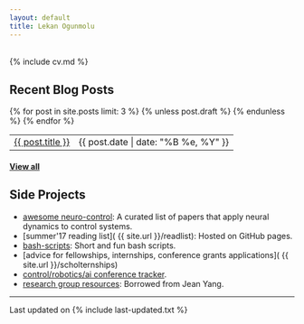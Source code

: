 ```yaml
---
layout: default
title: Lekan Ogunmolu
---
```


<div class="col-md-2 vcenter idxHdr">
  <a href="/downloads/me-style.jpg">
    <!-- <img src="/downloads/me-style.jpg" alt="Me" align="left" style="width:100px;height:100px;">  -->
   </a>
  <!-- -->
</div>

<br>
{% include cv.md %}

## <i class="fa fa-chevron-right"></i> Recent Blog Posts

<table class="table table-hover">
  {% for post in site.posts limit: 3 %}
    {% unless post.draft %}
    <tr>
      <td><a href="{{ post.url }}">{{ post.title }}</a></td>
      <td class="col-md-3" style="text-align: right;">{{ post.date | date: "%B %e, %Y" }}</td>
    </tr>
    {% endunless %}
  {% endfor %}
</table>
<h4><a href="/blog">View all</a></h4>

## <i class="fa fa-chevron-right"></i> Side Projects
+ [awesome neuro-control](https://github.com/lakehanne/awesome-neurocontrol):
  A curated list of papers that apply neural dynamics to control systems.
+ [summer'17 reading list]( {{ site.url }}/readlist):
  Hosted on GitHub pages.
+ [bash-scripts](https://github.com/lakehanne/shells.git):
  Short and fun bash scripts.
+ [advice for fellowships, internships, conference grants applications]( {{ site.url }}/scholternships)
+ [control/robotics/ai conference tracker](https://github.com/lakehanne/conference-tracker).
+ [research group resources](https://github.com/lakehanne/research-group-resources):
  Borrowed from Jean Yang.

---

Last updated on {% include last-updated.txt %}
